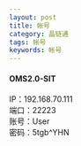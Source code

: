 ```yaml
---
layout: post
title: 帐号
category: 晶链通
tags: 帐号
keywords: 帐号
---
```

#### OMS2.0-SIT
IP：192.168.70.111  
端口：22223  
账号：User  
密码：5tgb^YHN  


